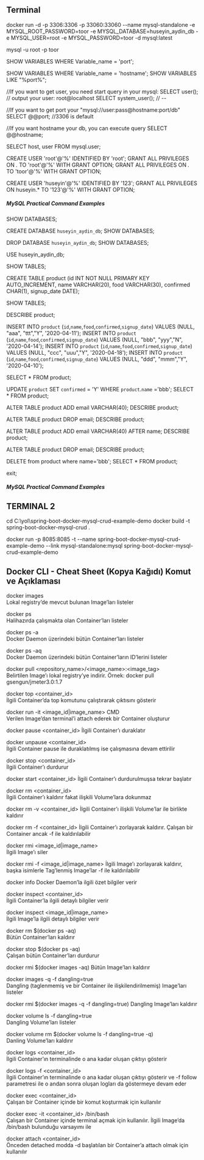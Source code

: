## Terminal
docker run -d -p 3306:3306 -p 33060:33060  --name mysql-standalone -e MYSQL_ROOT_PASSWORD=toor -e MYSQL_DATABASE=huseyin_aydin_db -e MYSQL_USER=root  -e MYSQL_PASSWORD=toor -d mysql:latest


mysql -u root -p
toor

SHOW VARIABLES WHERE Variable_name = 'port';

SHOW VARIABLES WHERE Variable_name = 'hostname';
SHOW VARIABLES LIKE "%port%";

//If you want to get user, you need start query in your mysql:
SELECT user(); // output your user: root@localhost
SELECT system_user(); // --

//If you want to get port your "mysql://user:pass@hostname:port/db"
SELECT @@port; //3306 is default

//If you want hostname your db, you can execute query
SELECT @@hostname;

SELECT host, user FROM mysql.user;


CREATE USER 'root'@'%' IDENTIFIED BY 'root';
GRANT ALL PRIVILEGES ON *.* TO 'root'@'%' WITH GRANT OPTION;
GRANT ALL PRIVILEGES ON *.* TO 'toor'@'%' WITH GRANT OPTION;


CREATE USER 'huseyin'@'%' IDENTIFIED BY '123';
GRANT ALL PRIVILEGES ON huseyin.* TO '123'@'%' WITH GRANT OPTION;

##### MySQL Practical Command Examples #######

SHOW DATABASES;

CREATE DATABASE `huseyin_aydin_db`;
SHOW DATABASES;

DROP DATABASE `huseyin_aydin_db`;
SHOW DATABASES;

USE huseyin_aydin_db;

SHOW TABLES; 

CREATE TABLE product (id INT NOT NULL PRIMARY KEY AUTO_INCREMENT, 
name VARCHAR(20),
food VARCHAR(30),
confirmed CHAR(1), 
signup_date DATE);

SHOW TABLES;

DESCRIBE product;

INSERT INTO `product` (`id`,`name`,`food`,`confirmed`,`signup_date`) VALUES (NULL, "aaa", "ttt","Y", '2020-04-11');
INSERT INTO `product` (`id`,`name`,`food`,`confirmed`,`signup_date`) VALUES (NULL, "bbb", "yyy","N", '2020-04-14');
INSERT INTO `product` (`id`,`name`,`food`,`confirmed`,`signup_date`) VALUES (NULL, "ccc", "uuu","Y", '2020-04-18');
INSERT INTO `product` (`id`,`name`,`food`,`confirmed`,`signup_date`) VALUES (NULL, "ddd", "mmm","Y", '2020-04-10');

SELECT * FROM product;

UPDATE `product` 
SET 
`confirmed` = 'Y' 
WHERE `product`.`name` ='bbb';
SELECT * FROM product;

ALTER TABLE product ADD email VARCHAR(40);
DESCRIBE product;

ALTER TABLE product DROP email;
DESCRIBE product;

ALTER TABLE product ADD email VARCHAR(40) AFTER name; 
DESCRIBE product;

ALTER TABLE product DROP email;
DESCRIBE product;

DELETE from product where name='bbb';
SELECT * FROM product;

exit;
##### MySQL Practical Command Examples #######


## TERMINAL 2
cd C:\yol\spring-boot-docker-mysql-crud-example-demo
docker build -t spring-boot-docker-mysql-crud .

docker run -p 8085:8085 -t --name spring-boot-docker-mysql-crud-example-demo --link mysql-standalone:mysql spring-boot-docker-mysql-crud-example-demo


## Docker CLI - Cheat Sheet (Kopya Kağıdı) Komut ve	Açıklaması
docker images	
Lokal registry’de mevcut bulunan Image’ları listeler

docker ps	
Halihazırda çalışmakta olan Container’ları listeler

docker ps -a	
Docker Daemon üzerindeki bütün Container’ları listeler

docker ps -aq	
Docker Daemon üzerindeki bütün Container’ların ID’lerini listeler

docker pull <repository_name>/<image_name>:<image_tag>	
Belirtilen Image’ı lokal registry’ye indirir. Örnek: docker pull gsengun/jmeter3.0:1.7

docker top <container_id>	
İlgili Container’da top komutunu çalıştırarak çıktısını gösterir

docker run -it <image_id|image_name> CMD	
Verilen Image’dan terminal’i attach ederek bir Container oluşturur

docker pause <container_id>	
İlgili Container’ı duraklatır

docker unpause <container_id>	
İlgili Container pause ile duraklatılmış ise çalışmasına devam ettirilir

docker stop <container_id>	
İlgili Container’ı durdurur

docker start <container_id>	
İlgili Container’ı durdurulmuşsa tekrar başlatır

docker rm <container_id>	
İlgili Container’ı kaldırır fakat ilişkili Volume’lara dokunmaz

docker rm -v <container_id>	
İlgili Container’ı ilişkili Volume’lar ile birlikte kaldırır

docker rm -f <container_id>	
İlgili Container’ı zorlayarak kaldırır. Çalışan bir Container ancak -f ile kaldırılabilir

docker rmi <image_id|image_name>	
İlgili Image’ı siler

docker rmi -f <image_id|image_name>	
İlgili Image’ı zorlayarak kaldırır, başka isimlerle Tag’lenmiş Image’lar -f ile kaldırılabilir

docker info	
Docker Daemon’la ilgili özet bilgiler verir

docker inspect <container_id>	
İlgili Container’la ilgili detaylı bilgiler verir

docker inspect <image_id|image_name>	
İlgili Image’la ilgili detaylı bilgiler verir

docker rm $(docker ps -aq)	
Bütün Container’ları kaldırır

docker stop $(docker ps -aq)	
Çalışan bütün Container’ları durdurur

docker rmi $(docker images -aq)	
Bütün Image’ları kaldırır

docker images -q -f dangling=true	
Dangling (taglenmemiş ve bir Container ile ilişkilendirilmemiş) Image’ları listeler

docker rmi $(docker images -q -f dangling=true)	
Dangling Image’ları kaldırır

docker volume ls -f dangling=true	
Dangling Volume’ları listeler

docker volume rm $(docker volume ls -f dangling=true -q)	
Danling Volume’ları kaldırır

docker logs <container_id>	
İlgili Container’ın terminalinde o ana kadar oluşan çıktıyı gösterir

docker logs -f <container_id>	
İlgili Container’ın terminalinde o ana kadar oluşan çıktıyı gösterir ve -f follow parametresi ile o andan sonra oluşan logları da göstermeye devam eder

docker exec <container_id> <command>	
Çalışan bir Container içinde bir komut koşturmak için kullanılır

docker exec -it <container_id> /bin/bash	
Çalışan bir Container içinde terminal açmak için kullanılır. İlgili Image’da /bin/bash bulunduğu varsayımı ile

docker attach <container_id>	
Önceden detached modda -d başlatılan bir Container’a attach olmak için kullanılır
